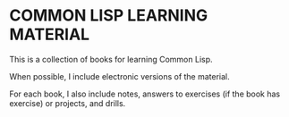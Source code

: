 # COMMON LISP LEARNING MATERIAL

This is a collection of books for learning Common Lisp.

When possible, I include electronic versions of the material.

For each book, I also include notes, answers to exercises (if the book has exercise) or projects, and drills.
